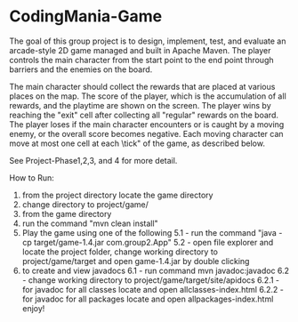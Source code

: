 # CodingMania-Game
The goal of this group project is to design, implement, test, and evaluate an arcade-style 2D game managed and built in Apache Maven. The player controls the main character from the start point to the end point through barriers and the enemies on the board.

The main character should collect the rewards that are placed at various places on the map. The score of the player, which is the accumulation of all rewards, and the playtime are shown on the screen. The player wins by reaching the "exit" cell after collecting all "regular" rewards on the board. The player loses if the main character encounters or is caught by a moving enemy, or the overall score becomes negative. Each moving character can move at most one cell at each \tick" of the game, as described below.

See Project-Phase1,2,3, and 4 for more detail.

How to Run:
1. from the project directory locate the game directory
2. change directory to project/game/
3. from the game directory
4. run the command "mvn clean install"
5. Play the game using one of the following
    5.1 - run the command "java -cp target/game-1.4.jar com.group2.App"
    5.2 - open file explorer and locate the project folder, change working directory to project/game/target and open game-1.4.jar by double clicking
6. to create and view javadocs
    6.1 - run command mvn javadoc:javadoc
    6.2 - change working directory to project/game/target/site/apidocs
        6.2.1 - for javadoc for all classes locate and open allclasses-index.html
        6.2.2 - for javadoc for all packages locate and open allpackages-index.html
enjoy!
